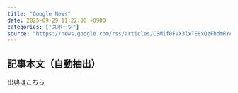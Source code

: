 ```yaml
---
title: "Google News"
date: 2025-09-29 11:22:00 +0900
categories: ["スポーツ"]
source: "https://news.google.com/rss/articles/CBMif0FVX3lxTE8xQzFhdmRYc2tORjZ2RF9tYWtheDNPQlBuZDhWVDRqSEVPaUZwZ2I2ZWRIOThXVXNMZHBtanpUUjhueWRYd2NRTkNSbFdwTTNNMU1FVkU5TWNnczg1NkFoQUNINnNuV25zYTV5YlpJTlliSWM3aDdkOGZNZDQwd2M?oc=5"
---
```


## 記事本文（自動抽出）
<body class="y0K44d EA71Tc" id="readabilityBody"></body>

[出典はこちら](https://news.google.com/rss/articles/CBMif0FVX3lxTE8xQzFhdmRYc2tORjZ2RF9tYWtheDNPQlBuZDhWVDRqSEVPaUZwZ2I2ZWRIOThXVXNMZHBtanpUUjhueWRYd2NRTkNSbFdwTTNNMU1FVkU5TWNnczg1NkFoQUNINnNuV25zYTV5YlpJTlliSWM3aDdkOGZNZDQwd2M?oc=5)
